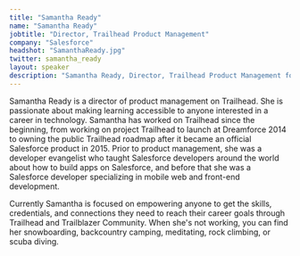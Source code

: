 ```yaml
---
title: "Samantha Ready"
name: "Samantha Ready"
jobtitle: "Director, Trailhead Product Management"
company: "Salesforce"
headshot: "SamanthaReady.jpg"
twitter: samantha_ready
layout: speaker
description: "Samantha Ready, Director, Trailhead Product Management for Salesforce, is a keynote speaker for Midatlantic' Dreamin' 2020."
---
```


Samantha Ready is a director of product management on Trailhead. She is passionate about making learning accessible to anyone interested in a career in technology. Samantha has worked on Trailhead since the beginning, from working on project Trailhead to launch at Dreamforce 2014 to owning the public Trailhead roadmap after it became an official Salesforce product in 2015. Prior to product management, she was a developer evangelist who taught Salesforce developers around the world about how to build apps on Salesforce, and before that she was a Salesforce developer specializing in mobile web and front-end development.

Currently Samantha is focused on empowering anyone to get the skills, credentials, and connections they need to reach their career goals through Trailhead and Trailblazer Community. When she's not working, you can find her snowboarding, backcountry camping, meditating, rock climbing, or scuba diving.
